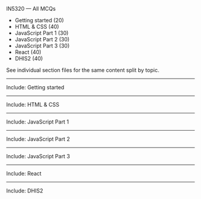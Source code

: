 IN5320 — All MCQs

- Getting started (20)
- HTML & CSS (40)
- JavaScript Part 1 (30)
- JavaScript Part 2 (30)
- JavaScript Part 3 (30)
- React (40)
- DHIS2 (40)

See individual section files for the same content split by topic.

---

Include: Getting started

<from file: getting-started.md>

---

Include: HTML & CSS

<from file: html-css.md>

---

Include: JavaScript Part 1

<from file: javascript-part-1.md>

---

Include: JavaScript Part 2

<from file: javascript-part-2.md>

---

Include: JavaScript Part 3

<from file: javascript-part-3.md>

---

Include: React

<from file: react.md>

---

Include: DHIS2

<from file: dhis2.md>
